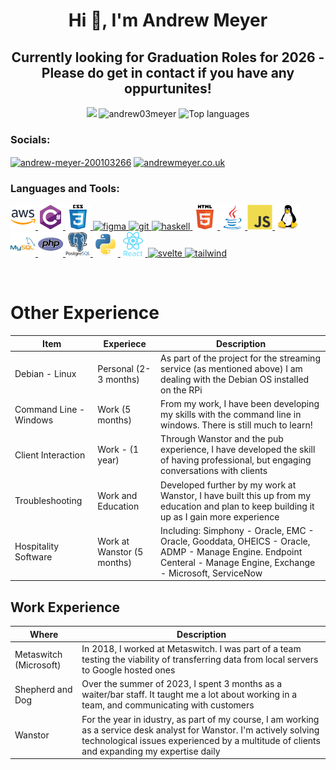 <h1 align="center">Hi 👋, I'm Andrew Meyer</h1>
<h2 align="center">Currently looking for Graduation Roles for 2026 - Please do get in contact if you have any oppurtunites!</h2>

<p align="center" vertical-align="center">
    <img height=400 src="https://github-readme-stats.vercel.app/api?username=andrew03meyer&theme=radical" />
    <img height=200 src="https://github-readme-streak-stats.herokuapp.com/?user=andrew03meyer&theme=radical&" alt="andrew03meyer" />
    <img height=200 src="https://github-readme-stats.vercel.app/api/top-langs/?username=andrew03meyer&theme=radical&layout=compact" alt="Top languages" />
</p>

<h3 align="left">Socials:</h3>
<p align="left">
    <a href="https://linkedin.com/in/andrew-meyer-200103266" target="blank"><img align="center" src="https://raw.githubusercontent.com/rahuldkjain/github-profile-readme-generator/master/src/images/icons/Social/linked-in-alt.svg" alt="andrew-meyer-200103266" height="30" width="40" /></a>
    <a href="https://andrewmeyer.co.uk"><img align="center" src="https://cdn-icons-png.flaticon.com/512/4906/4906292.png" alt="andrewmeyer.co.uk" height="30" width="40" /></a>
</p>

<h3 align="left">Languages and Tools:</h3>
<p align="left">
    <a href="https://aws.amazon.com" target="_blank" rel="noreferrer">
        <img src="https://raw.githubusercontent.com/devicons/devicon/master/icons/amazonwebservices/amazonwebservices-original-wordmark.svg" alt="aws" width="40" height="40" /> </a>
    <a href="https://www.w3schools.com/cs/" target="_blank" rel="noreferrer">
    <img src="https://raw.githubusercontent.com/devicons/devicon/master/icons/csharp/csharp-original.svg" alt="csharp" width="40" height="40" /> </a>
    <a href="https://www.w3schools.com/css/" target="_blank" rel="noreferrer"> <img src="https://raw.githubusercontent.com/devicons/devicon/master/icons/css3/css3-original-wordmark.svg" alt="css3" width="40" height="40" /> </a>
    <a href="https://www.figma.com/" target="_blank" rel="noreferrer"> <img src="https://www.vectorlogo.zone/logos/figma/figma-icon.svg" alt="figma" width="40" height="40" /> </a>
    <a href="https://git-scm.com/" target="_blank" rel="noreferrer"> <img src="https://www.vectorlogo.zone/logos/git-scm/git-scm-icon.svg" alt="git" width="40" height="40" /> </a>
    <a href="https://www.haskell.org/" target="_blank" rel="noreferrer"> <img src="https://upload.wikimedia.org/wikipedia/commons/1/1c/Haskell-Logo.svg" alt="haskell" width="40" height="40" /> </a>
    <a href="https://www.w3.org/html/" target="_blank" rel="noreferrer"> <img src="https://raw.githubusercontent.com/devicons/devicon/master/icons/html5/html5-original-wordmark.svg" alt="html5" width="40" height="40" /> </a>
    <a href="https://www.java.com" target="_blank" rel="noreferrer"> <img src="https://raw.githubusercontent.com/devicons/devicon/master/icons/java/java-original.svg" alt="java" width="40" height="40" /> </a>
    <a href="https://developer.mozilla.org/en-US/docs/Web/JavaScript" target="_blank" rel="noreferrer"> <img src="https://raw.githubusercontent.com/devicons/devicon/master/icons/javascript/javascript-original.svg" alt="javascript" width="40" height="40" /> </a>
    <a href="https://www.linux.org/" target="_blank" rel="noreferrer"> <img src="https://raw.githubusercontent.com/devicons/devicon/master/icons/linux/linux-original.svg" alt="linux" width="40" height="40" /> </a>
    <a href="https://www.mysql.com/" target="_blank" rel="noreferrer"> <img src="https://raw.githubusercontent.com/devicons/devicon/master/icons/mysql/mysql-original-wordmark.svg" alt="mysql" width="40" height="40" /> </a>
    <a href="https://www.php.net" target="_blank" rel="noreferrer"> <img src="https://raw.githubusercontent.com/devicons/devicon/master/icons/php/php-original.svg" alt="php" width="40" height="40" /> </a>
    <a href="https://www.postgresql.org" target="_blank" rel="noreferrer"> <img src="https://raw.githubusercontent.com/devicons/devicon/master/icons/postgresql/postgresql-original-wordmark.svg" alt="postgresql" width="40" height="40" /> </a>
    <a href="https://www.python.org" target="_blank" rel="noreferrer"> <img src="https://raw.githubusercontent.com/devicons/devicon/master/icons/python/python-original.svg" alt="python" width="40" height="40" /> </a>
    <a href="https://reactjs.org/" target="_blank" rel="noreferrer"> <img src="https://raw.githubusercontent.com/devicons/devicon/master/icons/react/react-original-wordmark.svg" alt="react" width="40" height="40" /> </a>
    <a href="https://svelte.dev" target="_blank" rel="noreferrer"> <img src="https://upload.wikimedia.org/wikipedia/commons/1/1b/Svelte_Logo.svg" alt="svelte" width="40" height="40" /> </a>
    <a href="https://tailwindcss.com/" target="_blank" rel="noreferrer"> <img src="https://www.vectorlogo.zone/logos/tailwindcss/tailwindcss-icon.svg" alt="tailwind" width="40" height="40" /> </a>
</p>
<br>

# Other Experience
| Item                   | Experiece                  | Description                                                                                                                                                      |
| ---------------------- | -------------------------- | ---------------------------------------------------------------------------------------------------------------------------------------------------------------- |
| Debian - Linux         | Personal (2-3 months)      | As part of the project for the streaming service (as mentioned above) I am dealing with the Debian OS installed on the RPi                                       |
| Command Line - Windows | Work (5 months)            | From my work, I have been developing my skills with the command line in windows. There is still much to learn!                                                   |
| Client Interaction     | Work - (1 year)            | Through Wanstor and the pub experience, I have developed the skill of having professional, but engaging conversations with clients                               |
| Troubleshooting        | Work and Education         | Developed further by my work at Wanstor, I have built this up from my education and plan to keep building it up as I gain more experience                        |
| Hospitality Software   | Work at Wanstor (5 months) | Including: Simphony - Oracle, EMC - Oracle, Gooddata, OHEICS - Oracle, ADMP - Manage Engine. Endpoint Centeral - Manage Engine, Exchange - Microsoft, ServiceNow |

## Work Experience
| Where                  | Description                                                                                                                                                                                                         |
| ---------------------- | ------------------------------------------------------------------------------------------------------------------------------------------------------------------------------------------------------------------- |
| Metaswitch (Microsoft) | In 2018, I worked at Metaswitch. I was part of a team testing the viability of transferring data from local servers to Google hosted ones                                                                           |
| Shepherd and Dog       | Over the summer of 2023, I spent 3 months as a waiter/bar staff. It taught me a lot about working in a team, and communicating with customers                                                                       |
| Wanstor                | For the year in idustry, as part of my course, I am working as a service desk analyst for Wanstor. I'm actively solving technological issues experienced by a multitude of clients and expanding my expertise daily |
